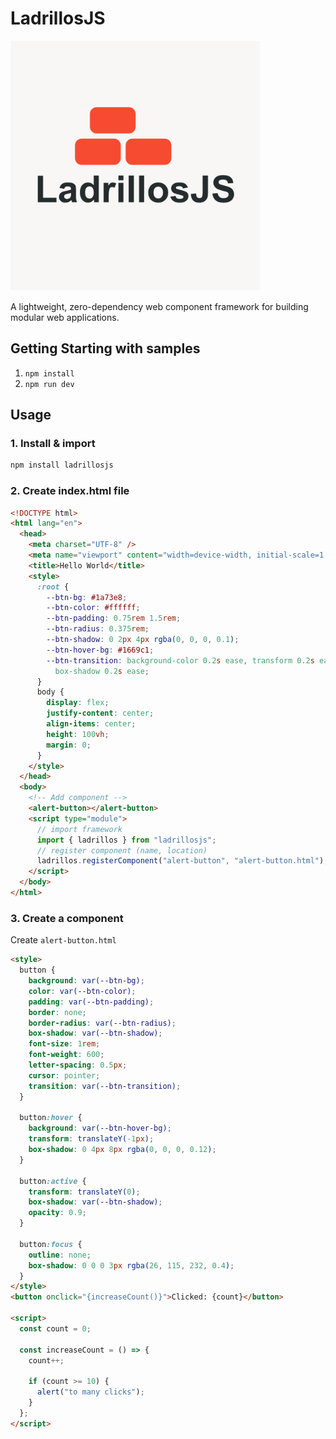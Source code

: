 # LadrillosJS

<img src="https://raw.githubusercontent.com/drubiodev/LadrillosJS/refs/heads/main/LadrillosJS.png" alt="LadrillosJS" width="400"/>

A lightweight, zero-dependency web component framework for building modular web applications.

## Getting Starting with samples

1. `npm install`
2. `npm run dev`

## Usage

### 1. Install & import

```bash
npm install ladrillosjs
```

### 2. Create index.html file

```html
<!DOCTYPE html>
<html lang="en">
  <head>
    <meta charset="UTF-8" />
    <meta name="viewport" content="width=device-width, initial-scale=1.0" />
    <title>Hello World</title>
    <style>
      :root {
        --btn-bg: #1a73e8;
        --btn-color: #ffffff;
        --btn-padding: 0.75rem 1.5rem;
        --btn-radius: 0.375rem;
        --btn-shadow: 0 2px 4px rgba(0, 0, 0, 0.1);
        --btn-hover-bg: #1669c1;
        --btn-transition: background-color 0.2s ease, transform 0.2s ease,
          box-shadow 0.2s ease;
      }
      body {
        display: flex;
        justify-content: center;
        align-items: center;
        height: 100vh;
        margin: 0;
      }
    </style>
  </head>
  <body>
    <!-- Add component -->
    <alert-button></alert-button>
    <script type="module">
      // import framework
      import { ladrillos } from "ladrillosjs";
      // register component (name, location)
      ladrillos.registerComponent("alert-button", "alert-button.html");
    </script>
  </body>
</html>
```

### 3. Create a component

Create `alert-button.html`

```html
<style>
  button {
    background: var(--btn-bg);
    color: var(--btn-color);
    padding: var(--btn-padding);
    border: none;
    border-radius: var(--btn-radius);
    box-shadow: var(--btn-shadow);
    font-size: 1rem;
    font-weight: 600;
    letter-spacing: 0.5px;
    cursor: pointer;
    transition: var(--btn-transition);
  }

  button:hover {
    background: var(--btn-hover-bg);
    transform: translateY(-1px);
    box-shadow: 0 4px 8px rgba(0, 0, 0, 0.12);
  }

  button:active {
    transform: translateY(0);
    box-shadow: var(--btn-shadow);
    opacity: 0.9;
  }

  button:focus {
    outline: none;
    box-shadow: 0 0 0 3px rgba(26, 115, 232, 0.4);
  }
</style>
<button onclick="{increaseCount()}">Clicked: {count}</button>

<script>
  const count = 0;

  const increaseCount = () => {
    count++;

    if (count >= 10) {
      alert("to many clicks");
    }
  };
</script>
```
